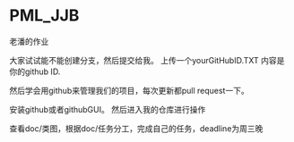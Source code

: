 # PML_JJB
老潘的作业

大家试试能不能创建分支，然后提交给我。
上传一个yourGitHubID.TXT
内容是你的github ID.

然后学会用github来管理我们的项目，每次更新都pull request一下。

安装github或者githubGUI。
然后进入我的仓库进行操作

查看doc/类图，根据doc/任务分工，完成自己的任务，deadline为周三晚
